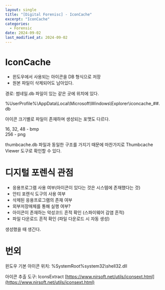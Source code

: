 ```yaml
---
layout: single
title: "[Digital Forenisc] - IconCache"
excerpt: "IconCache"
categories:
  - Forensic
date: 2024-09-02
last_modified_at: 2024-09-02
---
```


# IconCache

- 윈도우에서 사용되는 아이콘을 DB 형식으로 저장
- 원본 파일이 삭제되어도 남아있다.


경로: 썸네일.db 파일이 있는 같은 곳에 위치에 있다. 

%UserProfile%\AppData\Local\Microsoft\Windows\Explorer\iconcache_##.db 

아이콘 크기별로 파일이 존재하며 생성되는 포맷도 다르다.<br>

16, 32, 48 - bmp<br>
256 - png<br>

thumbcache.db 파일과 동일한 구조를 가지기 때문에 
마찬가지로 Thumbcache Viewer 도구로 확인할 수 있다.

# 디지털 포렌식 관점 

- 응용프로그램 사용 여부(아이콘이 있다는 것은 시스템에 존재했다는 것)
- 안티 포렌식 도구의 사용 여부
- 삭제된 응용프로그램의 존재 여부
- 외부저장매체를 통해 실행 여부?
- 아이콘이 존재하는 악성코드 흔적 확인 (스파이웨어 감염 흔적)
- 파일 다운로드 흔적 확인 (파일 다운로드 시 자동 생성)


생성했을 때 생긴다.

# 번외

윈도우 기본 아이콘 위치: %SystemRoot%system32\shell32.dll

아이콘 추출 도구: IconsExtract
[https://www.nirsoft.net/utils/iconsext.html](https://www.nirsoft.net/utils/iconsext.html)

